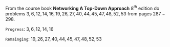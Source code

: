 From the course book **Networking A Top-Down Approach** $8^{th}$ edition do problems $3, 6, 12, 14, 16, 19, 26, 27, 40, 44, 45, 47, 48, 52, 53$ from pages $287-298$.

`Progress`:
$3, 6, 12, 14, 16$

`Remainging`:
$19, 26, 27, 40, 44, 45, 47, 48, 52, 53$